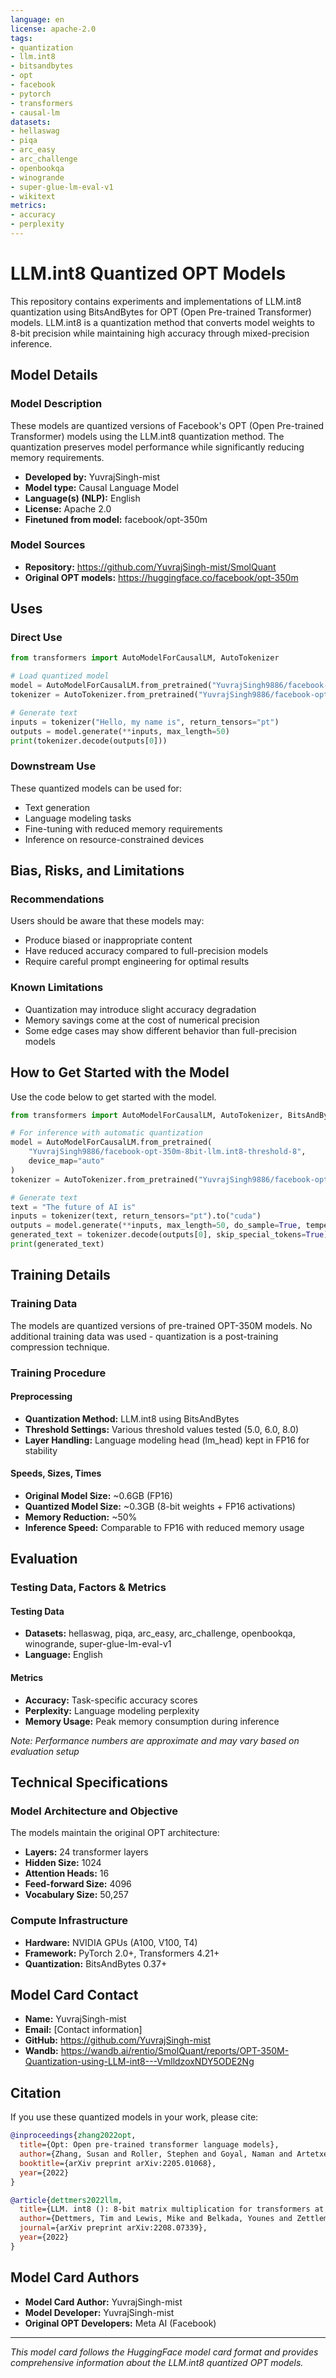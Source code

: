 ```yaml
---
language: en
license: apache-2.0
tags:
- quantization
- llm.int8
- bitsandbytes
- opt
- facebook
- pytorch
- transformers
- causal-lm
datasets:
- hellaswag
- piqa
- arc_easy
- arc_challenge
- openbookqa
- winogrande
- super-glue-lm-eval-v1
- wikitext
metrics:
- accuracy
- perplexity
---
```


# LLM.int8 Quantized OPT Models

This repository contains experiments and implementations of LLM.int8 quantization using BitsAndBytes for OPT (Open Pre-trained Transformer) models. LLM.int8 is a quantization method that converts model weights to 8-bit precision while maintaining high accuracy through mixed-precision inference.

## Model Details

### Model Description

These models are quantized versions of Facebook's OPT (Open Pre-trained Transformer) models using the LLM.int8 quantization method. The quantization preserves model performance while significantly reducing memory requirements.

- **Developed by:** YuvrajSingh-mist
- **Model type:** Causal Language Model
- **Language(s) (NLP):** English
- **License:** Apache 2.0
- **Finetuned from model:** facebook/opt-350m

### Model Sources

- **Repository:** https://github.com/YuvrajSingh-mist/SmolQuant
- **Original OPT models:** https://huggingface.co/facebook/opt-350m

## Uses

### Direct Use

```python
from transformers import AutoModelForCausalLM, AutoTokenizer

# Load quantized model
model = AutoModelForCausalLM.from_pretrained("YuvrajSingh9886/facebook-opt-350m-8bit-bnb")
tokenizer = AutoTokenizer.from_pretrained("YuvrajSingh9886/facebook-opt-350m-8bit-bnb")

# Generate text
inputs = tokenizer("Hello, my name is", return_tensors="pt")
outputs = model.generate(**inputs, max_length=50)
print(tokenizer.decode(outputs[0]))
```

### Downstream Use

These quantized models can be used for:
- Text generation
- Language modeling tasks
- Fine-tuning with reduced memory requirements
- Inference on resource-constrained devices

## Bias, Risks, and Limitations

### Recommendations

Users should be aware that these models may:
- Produce biased or inappropriate content
- Have reduced accuracy compared to full-precision models
- Require careful prompt engineering for optimal results

### Known Limitations

- Quantization may introduce slight accuracy degradation
- Memory savings come at the cost of numerical precision
- Some edge cases may show different behavior than full-precision models

## How to Get Started with the Model

Use the code below to get started with the model.

```python
from transformers import AutoModelForCausalLM, AutoTokenizer, BitsAndBytesConfig

# For inference with automatic quantization
model = AutoModelForCausalLM.from_pretrained(
    "YuvrajSingh9886/facebook-opt-350m-8bit-llm.int8-threshold-8",
    device_map="auto"
)
tokenizer = AutoTokenizer.from_pretrained("YuvrajSingh9886/facebook-opt-350m-8bit-llm.int8-threshold-8")

# Generate text
text = "The future of AI is"
inputs = tokenizer(text, return_tensors="pt").to("cuda")
outputs = model.generate(**inputs, max_length=50, do_sample=True, temperature=0.7)
generated_text = tokenizer.decode(outputs[0], skip_special_tokens=True)
print(generated_text)
```

## Training Details

### Training Data

The models are quantized versions of pre-trained OPT-350M models. No additional training data was used - quantization is a post-training compression technique.

### Training Procedure

#### Preprocessing

- **Quantization Method:** LLM.int8 using BitsAndBytes
- **Threshold Settings:** Various threshold values tested (5.0, 6.0, 8.0)
- **Layer Handling:** Language modeling head (lm_head) kept in FP16 for stability

#### Speeds, Sizes, Times

- **Original Model Size:** ~0.6GB (FP16)
- **Quantized Model Size:** ~0.3GB (8-bit weights + FP16 activations)
- **Memory Reduction:** ~50%
- **Inference Speed:** Comparable to FP16 with reduced memory usage

## Evaluation

### Testing Data, Factors & Metrics

#### Testing Data
- **Datasets:** hellaswag, piqa, arc_easy, arc_challenge, openbookqa, winogrande, super-glue-lm-eval-v1
- **Language:** English

#### Metrics
- **Accuracy:** Task-specific accuracy scores
- **Perplexity:** Language modeling perplexity
- **Memory Usage:** Peak memory consumption during inference

*Note: Performance numbers are approximate and may vary based on evaluation setup*

## Technical Specifications

### Model Architecture and Objective

The models maintain the original OPT architecture:
- **Layers:** 24 transformer layers
- **Hidden Size:** 1024
- **Attention Heads:** 16
- **Feed-forward Size:** 4096
- **Vocabulary Size:** 50,257

### Compute Infrastructure

- **Hardware:** NVIDIA GPUs (A100, V100, T4)
- **Framework:** PyTorch 2.0+, Transformers 4.21+
- **Quantization:** BitsAndBytes 0.37+

## Model Card Contact

- **Name:** YuvrajSingh-mist
- **Email:** [Contact information]
- **GitHub:** https://github.com/YuvrajSingh-mist
- **Wandb:** https://wandb.ai/rentio/SmolQuant/reports/OPT-350M-Quantization-using-LLM-int8---VmlldzoxNDY5ODE2Ng

## Citation

If you use these quantized models in your work, please cite:
```bibtex
@inproceedings{zhang2022opt,
  title={Opt: Open pre-trained transformer language models},
  author={Zhang, Susan and Roller, Stephen and Goyal, Naman and Artetxe, Mikel and Chen, Moya and Chen, Shuohui and Dewan, Christopher and Diab, Mona and Li, Xian and Lin, Xi Victoria and others},
  booktitle={arXiv preprint arXiv:2205.01068},
  year={2022}
}

@article{dettmers2022llm,
  title={LLM. int8 (): 8-bit matrix multiplication for transformers at scale},
  author={Dettmers, Tim and Lewis, Mike and Belkada, Younes and Zettlemoyer, Luke},
  journal={arXiv preprint arXiv:2208.07339},
  year={2022}
}
```

## Model Card Authors

- **Model Card Author:** YuvrajSingh-mist
- **Model Developer:** YuvrajSingh-mist
- **Original OPT Developers:** Meta AI (Facebook)

---

*This model card follows the HuggingFace model card format and provides comprehensive information about the LLM.int8 quantized OPT models.*